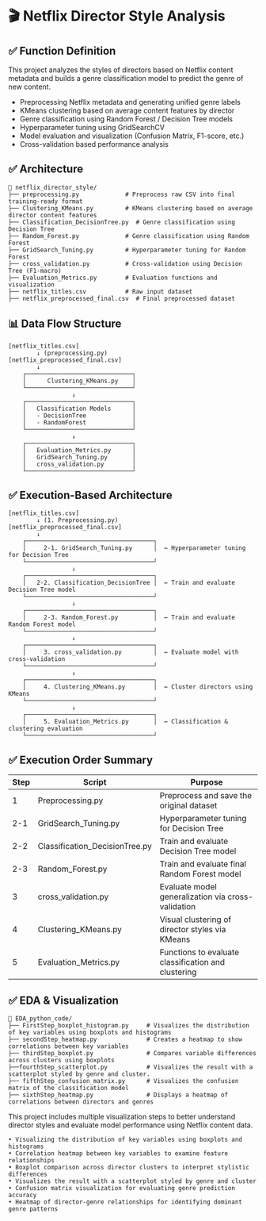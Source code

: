 # 🎬 Netflix Director Style Analysis

## ✅ Function Definition

This project analyzes the styles of directors based on Netflix content metadata and builds a genre classification model to predict the genre of new content.

- Preprocessing Netflix metadata and generating unified genre labels
- KMeans clustering based on average content features by director
- Genre classification using Random Forest / Decision Tree models
- Hyperparameter tuning using GridSearchCV
- Model evaluation and visualization (Confusion Matrix, F1-score, etc.)
- Cross-validation based performance analysis

## ✅ Architecture

```
📁 netflix_director_style/
├── preprocessing.py             # Preprocess raw CSV into final training-ready format
├── Clustering_KMeans.py         # KMeans clustering based on average director content features
├── Classification_DecisionTree.py  # Genre classification using Decision Tree
├── Random_Forest.py             # Genre classification using Random Forest
├── GridSearch_Tuning.py         # Hyperparameter tuning for Random Forest
├── cross_validation.py          # Cross-validation using Decision Tree (F1-macro)
├── Evaluation_Metrics.py        # Evaluation functions and visualization
├── netflix_titles.csv           # Raw input dataset
├── netflix_preprocessed_final.csv  # Final preprocessed dataset
```

## 📊 Data Flow Structure

```
[netflix_titles.csv]
        ↓ (preprocessing.py)
[netflix_preprocessed_final.csv]
        ↓
    ┌──────────────────────────────┐
    │      Clustering_KMeans.py    │
    └──────────────────────────────┘
                  ↓
    ┌──────────────────────────────┐
    │   Classification Models      │
    │   - DecisionTree             │
    │   - RandomForest             │
    └──────────────────────────────┘
                  ↓
    ┌──────────────────────────────┐
    │   Evaluation_Metrics.py      │
    │   GridSearch_Tuning.py       │
    │   cross_validation.py        │
    └──────────────────────────────┘
```

## ✅ Execution-Based Architecture

```
[netflix_titles.csv]
        ↓ (1. Preprocessing.py)
[netflix_preprocessed_final.csv]
        ↓
    ┌────────────────────────────────────┐
    │     2-1. GridSearch_Tuning.py      │  ← Hyperparameter tuning for Decision Tree
    └────────────────────────────────────┘
                  ↓
    ┌────────────────────────────────────┐
    │   2-2. Classification_DecisionTree │  ← Train and evaluate Decision Tree model
    └────────────────────────────────────┘
                  ↓
    ┌────────────────────────────────────┐
    │     2-3. Random_Forest.py          │  ← Train and evaluate Random Forest model
    └────────────────────────────────────┘
                  ↓
    ┌────────────────────────────────────┐
    │     3. cross_validation.py         │  ← Evaluate model with cross-validation
    └────────────────────────────────────┘
                  ↓
    ┌────────────────────────────────────┐
    │     4. Clustering_KMeans.py        │  ← Cluster directors using KMeans
    └────────────────────────────────────┘
                  ↓
    ┌────────────────────────────────────┐
    │     5. Evaluation_Metrics.py       │  ← Classification & clustering evaluation
    └────────────────────────────────────┘
```

## ✅ Execution Order Summary

| Step | Script                        | Purpose                                              |
|------|-------------------------------|------------------------------------------------------|
| 1    | Preprocessing.py              | Preprocess and save the original dataset             |
| 2-1  | GridSearch_Tuning.py          | Hyperparameter tuning for Decision Tree              |
| 2-2  | Classification_DecisionTree.py| Train and evaluate Decision Tree model               |
| 2-3  | Random_Forest.py              | Train and evaluate final Random Forest model         |
| 3    | cross_validation.py           | Evaluate model generalization via cross-validation   |
| 4    | Clustering_KMeans.py          | Visual clustering of director styles via KMeans      |
| 5    | Evaluation_Metrics.py         | Functions to evaluate classification and clustering  |


## ✅ EDA & Visualization

```
📁 EDA_python_code/
├── FirstStep_boxplot_histogram.py     # Visualizes the distribution of key variables using boxplots and histograms
├── secondStep_heatmap.py              # Creates a heatmap to show correlations between key variables
├── thirdStep_boxplot.py               # Compares variable differences across clusters using boxplots
├──fourthStep_scatterplot.py           # Visualizes the result with a scatterplot styled by genre and cluster.
├── fifthStep_confusion_matrix.py      # Visualizes the confusion matrix of the classification model
├── sixthStep_heatmap.py               # Displays a heatmap of correlations between directors and genres
```


This project includes multiple visualization steps to better understand director styles and evaluate model performance using Netflix content data.

```
• Visualizing the distribution of key variables using boxplots and histograms
• Correlation heatmap between key variables to examine feature relationships
• Boxplot comparison across director clusters to interpret stylistic differences
• Visualizes the result with a scatterplot styled by genre and cluster
• Confusion matrix visualization for evaluating genre prediction accuracy
• Heatmap of director-genre relationships for identifying dominant genre patterns
```


